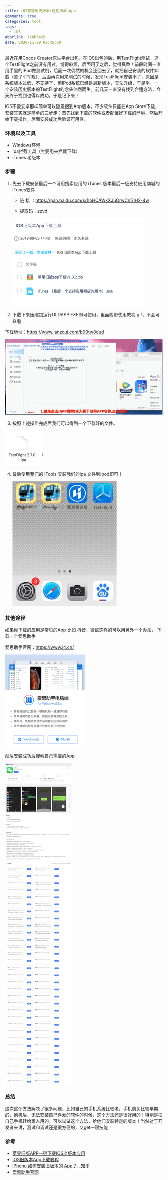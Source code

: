 ```yaml
---
title: iOS安装历史版本(过期版本)App
comments: true
categories: tool
tags:
  - iOS
abbrlink: 7c6b3429
date: 2020-11-29 09:45:00
---
```


最近在用Cocos Creator原生平台出包，在iOS出包的后，用TestFlight测试，这个TestFlight之前没有用过，觉得麻烦，后面用了之后，觉得真香！前段时间一直用手里的IPod做测试机，后面一次偶然的机会还回去了，就把自己安装的软件卸载（童子军军规），后面再次用来测试的时候，发现TestFlight安装不了，原因是系统版本过低，不支持了，但IPod系统已经是最新版本，无法升级，于是乎，一个安装历史版本的TestFlight的念头油然而生，前几天一直没有找到合适方法，今天终于找到也得以成功，于是记下来！
<!--more-->
iOS不像安卓那样简单可以随意搜到App版本，不少软件只能在App Store下载，安装其实就是简单的三步走：首先找到下载的软件或者配置好下载的环境，然后开始下载操作，后面安装成功后验证可用性。

### 环境以及工具

- Windows环境
- Ipa拦截工具（主要用来拦截下载）
- iTunes 老版本

### 步骤

1. 先去下载安装最后一个可用搜索应用的 iTunes 版本最后一版支持应用商城的iTunes软件

   - 链 接 ：https://pan.baidu.com/s/1lbHCAWkXJuOrwCn51H2-4w

   - 提取码：zzvd

   ![image-20201130100317423](iOS安装历史版本-过期版本-App/image-20201130100317423.png)

2. 下载下来压缩包运行OLDAPP.EXE即可使用，里面附带使用教程.gif，不会可以看

下载地址：https://www.lanzoui.com/b00tw8dud



![使用教程](iOS安装历史版本-过期版本-App/shiyongjiaocheng.gif)

3. 按照上述操作完成后我们可以得到一个下载好的文件。

![image-20201130100435129](iOS安装历史版本-过期版本-App/image-20201130100435129.png)

4. 最后使用我们的 ITools 安装我们的ipa 文件到Ipod即可！

   ![image-20201130100657270](iOS安装历史版本-过期版本-App/image-20201130100657270.png)

### 其他途径

如果你下载的应用是常见的App 比如 抖音、微信这样的可以用另外一个办法， 下载一个爱思助手

爱思助手官网：https://www.i4.cn/

![image-20201130100918653](iOS安装历史版本-过期版本-App/image-20201130100918653.png)

然后安装成功后搜索自己需要的App

![image-20201130101049404](iOS安装历史版本-过期版本-App/image-20201130101049404.png)

### 总结

这次这个方法解决了很多问题，比如自己的手机系统比较老，手机购买比较早期的，刷机后，无法安装自己喜爱的软件的时候，这个方法还是很好用的！特别是把自己手机转给家人用的，可以试试这个方法，给他们安装特定的版本！当然对于开发者来讲，测试和调试还是很方便的，又get一项技能！

### 参考

- [苹果旧版APP一键下载IOS老版本应用](https://zhuanlan.zhihu.com/p/261004617)
- [IOS旧版本App下载教程](https://www.maxlicheng.com/github/605.html)
- [iPhone 如何安装旧版本的 App？--知乎](https://www.zhihu.com/question/23817667)
- [爱思助手官网](https://www.i4.cn/)


